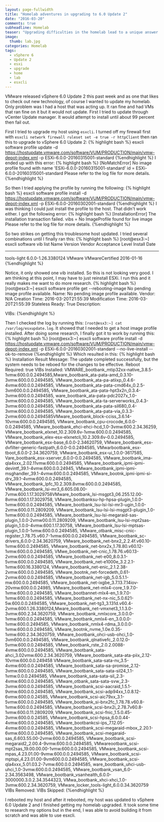 ```yaml
---
layout: page-fullwidth
title: "Homelab adventures in upgrading to 6.0 Update 2"
date: "2016-03-20"
comments: true
subheadline: Homelab
teaser: "Upgrading difficulties in the homelab lead to a unique answer."
image:
  thumb: lab.jpg
categories: Homelab
tags:
  - vSphere 6
  - Update 2
  - esxi
  - upgrade
  - home
  - lab
  - esxcli
---
```

VMware released vSphere 6.0 Update 2 this past week and as one that likes to check out new technology, of course I wanted to update my homelab. Only problem was I had a host that was acting up. It ran fine and had VMs that ran fine on it but it would not update. First I tried to update through vCenter Update manager. It would attempt to install until about 99 percent then fail out.

First I tried to upgrade my host using `esxcli`. I turned off my firewall first with `esxcli network firewall ruleset set -e true -r httpClient` then ran this to upgrade to vSphere 6.0 Update 2:
{% highlight bash %}
esxcli software profile update -d https://hostupdate.vmware.com/software/VUM/PRODUCTION/main/vmw-depot-index.xml -p ESXi-6.0.0-20160315001-standard
{%endhighlight %}
I ended up with this error:
{% highlight bash %}
 [NoMatchError]
 No image profile found with name 'ESXi-6.0.0-20160315001-standard'
         id = ESXi-6.0.0-20160315001-standard
 Please refer to the log file for more details.
 {%endhighlight %}

 So then I tried applying the profile by running the following:
 {% highlight bash %}
 esxcli software profile install -d https://hostupdate.vmware.com/software/VUM/PRODUCTION/main/vmw-depot-index.xml -p ESXi-6.0.0-20160302001-standard
 {%endhighlight %}
 I was thinking I could just install the profile to the host. That didn't work either. I got the following error:
{% highlight bash %}
 [InstallationError]
 The installation transaction failed.
       vibs = No ImageProfile found for live image
 Please refer to the log file for more details.
 {%endhighlight %}

 So two strikes on getting this troublesome host updated. I tried several combinations until I finally ran this:
{% highlight bash %}
 [root@esx3:~] esxcli software vib list
 Name         Version             Vendor  Acceptance Level  Install Date
-----------  ------------------  ------  ----------------  ------------
tools-light  6.0.0-1.26.3380124  VMware  VMwareCertified   2016-01-16
{%endhighlight %}

Notice, it only showed one vib installed. So this is not looking very good. I am thinking at this point, I may have to just reinstall ESXi. I run this and it really makes me want to do more research.
{% highlight bash %}
[root@esx3:~] esxcli software profile get --rebooting-image
No pending image profile available.
   Name: No pending image profile available.
   Vendor: N/A
   Creation Time: 2016-03-20T21:55:39
   Modification Time: 2016-03-20T21:55:39
   Stateless Ready: True
   Description:



   VIBs:
 {%endhighlight %}

Then I checked the log by running this: `[root@esx3:~] cat /var/log/esxupdate.log`. It showed that I needed to get a host image profile installed. After doing some research, I finally got it to work by running this:
{% highlight bash %}
[root@esx3:~] esxcli software profile install -d https://hostupdate.vmware.com/software/VUM/PRODUCTION/main/vmw-depot-index.xml -p ESXi-6.0.0-20160302001-standard --no-live-install --ok-to-remove
{%endhighlight %}
Which resulted in this:
{% highlight bash %}
Installation Result
   Message: The update completed successfully, but the system needs to be reboed for the changes to be effective.
   Reboot Required: true
   VIBs Installed: VMWARE_bootbank_mtip32xx-native_3.8.5-1vmw.600.0.0.2494585,Mware_bootbank_ata-pata-amd_0.3.10-3vmw.600.0.0.2494585, VMware_bootbank_ata-pa-atiixp_0.4.6-4vmw.600.0.0.2494585, VMware_bootbank_ata-pata-cmd64x_0.2.5-3vm600.0.0.2494585, VMware_bootbank_ata-pata-hpt3x2n_0.3.4-3vmw.600.0.0.2494585, ware_bootbank_ata-pata-pdc2027x_1.0-3vmw.600.0.0.2494585, VMware_bootbank_ata-ta-serverworks_0.4.3-3vmw.600.0.0.2494585, VMware_bootbank_ata-pata-sil680_0.4-3vmw.600.0.0.2494585, VMware_bootbank_ata-pata-via_0.3.3-2vmw.600.0.0.2494585VMware_bootbank_block-cciss_3.6.14-10vmw.600.0.0.2494585, VMware_bootbank_cpu-crocode_6.0.0-0.0.2494585, VMware_bootbank_ehci-ehci-hcd_1.0-3vmw.600.2.34.36259, VMware_bootbank_elxnet_10.2.309.6v-1vmw.600.0.0.2494585, VMware_bootbank_elex-esx-elxnetcli_10.2.309.6v-0.0.2494585, VMware_bootbank_esx-base_6.0.0-2.34620759, VMware_bootbank_esx-dvfilter-generic-fastpath_6.0.0-0.0.2494585, VMwarbootbank_esx-tboot_6.0.0-2.34.3620759, VMware_bootbank_esx-ui_1.0.0-3617585, Vare_bootbank_esx-xserver_6.0.0-0.0.2494585, VMware_bootbank_ima-qla4xxx_2.02.11vmw.600.0.0.2494585, VMware_bootbank_ipmi-ipmi-devintf_39.1-4vmw.600.0.0.24945, VMware_bootbank_ipmi-ipmi-msghandler_39.1-4vmw.600.0.0.2494585, VMware_bootnk_ipmi-ipmi-si-drv_39.1-4vmw.600.0.0.2494585, VMware_bootbank_lpfc_10.2.309.8vmw.600.0.0.2494585, VMware_bootbank_lsi-mr3_6.605.08.00-7vmw.600.1.17.3029758VMware_bootbank_lsi-msgpt3_06.255.12.00-8vmw.600.1.17.3029758, VMware_bootbanksu-hp-hpsa-plugin_1.0.0-1vmw.600.0.0.2494585, VMware_bootbank_lsu-lsi-lsi-mr3-ugin_1.0.0-2vmw.600.0.11.2809209, VMware_bootbank_lsu-lsi-lsi-msgpt3-plugin_1.0-1vmw.600.0.0.2494585, VMware_bootbank_lsu-lsi-megaraid-sas-plugin_1.0.0-2vmw00.0.11.2809209, VMware_bootbank_lsu-lsi-mpt2sas-plugin_1.0.0-4vmw.600.1.17.30758, VMware_bootbank_lsu-lsi-mptsas-plugin_1.0.0-1vmw.600.0.0.2494585, VMware_otbank_misc-cnic-register_1.78.75.v60.7-1vmw.600.0.0.2494585, VMware_bootbank_sc-drivers_6.0.0-2.34.3620759, VMware_bootbank_net-bnx2_2.2.4f.v60.10-1vmw.600.0.2494585, VMware_bootbank_net-bnx2x_1.78.80.v60.12-1vmw.600.0.0.2494585, VMwe_bootbank_net-cnic_1.78.76.v60.13-2vmw.600.0.0.2494585, VMware_bootbank_net-e00_8.0.3.1-5vmw.600.0.0.2494585, VMware_bootbank_net-e1000e_3.2.2.1-1vmw.600.16.3380124, VMware_bootbank_net-enic_2.1.2.38-2vmw.600.0.0.2494585, VMware_bootnk_net-forcedeth_0.61-2vmw.600.0.0.2494585, VMware_bootbank_net-igb_5.0.5.1.1-mw.600.0.0.2494585, VMware_bootbank_net-ixgbe_3.7.13.7.14iov-20vmw.600.0.0.24985, VMware_bootbank_net-mlx4-core_1.9.7.0-1vmw.600.0.0.2494585, VMware_bootbannet-mlx4-en_1.9.7.0-1vmw.600.0.0.2494585, VMware_bootbank_net-nx-nic_5.0.621-5w.600.0.0.2494585, VMware_bootbank_net-tg3_3.131d.v60.4-2vmw.600.1.26.3380124,Mware_bootbank_net-vmxnet3_1.1.3.0-3vmw.600.2.34.3620759, VMware_bootbank_nmlxcore_3.0.0.0-1vmw.600.0.0.2494585, VMware_bootbank_nmlx4-en_3.0.0.0-1vmw.600.0.2494585, VMware_bootbank_nmlx4-rdma_3.0.0.0-1vmw.600.0.0.2494585, VMware_bootnk_nvme_1.0e.0.35-1vmw.600.2.34.3620759, VMware_bootbank_ohci-usb-ohci_1.0-3vm600.0.0.2494585, VMware_bootbank_qlnativefc_2.0.12.0-5vmw.600.0.0.2494585, VMwe_bootbank_rste_2.0.2.0088-4vmw.600.0.0.2494585, VMware_bootbank_sata-ahci_3.02vmw.600.2.34.3620759, VMware_bootbank_sata-ata-piix_2.12-10vmw.600.0.0.249458 VMware_bootbank_sata-sata-nv_3.5-4vmw.600.0.0.2494585, VMware_bootbank_sata-sa-promise_2.12-3vmw.600.0.0.2494585, VMware_bootbank_sata-sata-sil24_1.1-1vmw.0.0.0.2494585, VMware_bootbank_sata-sata-sil_2.3-4vmw.600.0.0.2494585, VMware_otbank_sata-sata-svw_2.3-3vmw.600.0.0.2494585, VMware_bootbank_scsi-aacraid_1.5.1-9vmw.600.0.0.2494585, VMware_bootbank_scsi-adp94xx_1.0.8.12-6vmw.600.0.0.24585, VMware_bootbank_scsi-aic79xx_3.1-5vmw.600.0.0.2494585, VMware_bootbank_si-bnx2fc_1.78.78.v60.8-1vmw.600.0.0.2494585, VMware_bootbank_scsi-bnx2i_2.78.7v60.8-1vmw.600.0.11.2809209, VMware_bootbank_scsi-fnic_1.5.0.45-3vmw.600.0.0.24585, VMware_bootbank_scsi-hpsa_6.0.0.44-4vmw.600.0.0.2494585, VMware_bootbankcsi-ips_7.12.05-4vmw.600.0.0.2494585, VMware_bootbank_scsi-megaraid-mbox_2.20.1-6vmw.600.0.0.2494585, VMware_bootbank_scsi-megaraid-sas_6.603.55.00-2vmw.600.0.2494585, VMware_bootbank_scsi-megaraid2_2.00.4-9vmw.600.0.0.2494585, VMwareootbank_scsi-mpt2sas_19.00.00.00-1vmw.600.0.0.2494585, VMware_bootbank_scsi-mpas_4.23.01.00-9vmw.600.0.0.2494585, VMware_bootbank_scsi-mptspi_4.23.01.00-9vm600.0.0.2494585, VMware_bootbank_scsi-qla4xxx_5.01.03.2-7vmw.600.0.0.2494585, ware_bootbank_uhci-usb-uhci_1.0-3vmw.600.0.0.2494585, VMware_bootbank_vsan_6.0-2.34.3563498, VMware_bootbank_vsanhealth_6.0.0-3000000.3.0.2.34.3544323, VMwa_bootbank_xhci-xhci_1.0-3vmw.600.2.34.3620759, VMware_locker_tools-light_6.0.0.34.3620759
   VIBs Removed:
   VIBs Skipped:
{%endhighlight %}

I rebooted my host and after it rebooted, my host was updated to vSphere 6.0 Update 2 and I finished getting my homelab upgraded. It took some time to research my options but in the end, I was able to avoid building it from scratch and was able to use esxcli.
